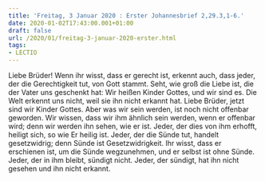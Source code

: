 ```yaml
---
title: 'Freitag, 3 Januar 2020 : Erster Johannesbrief 2,29.3,1-6.'
date: 2020-01-02T17:43:00.001+01:00
draft: false
url: /2020/01/freitag-3-januar-2020-erster.html
tags: 
- LECTIO
---
```


Liebe Brüder! Wenn ihr wisst, dass er gerecht ist, erkennt auch, dass jeder, der die Gerechtigkeit tut, von Gott stammt. Seht, wie groß die Liebe ist, die der Vater uns geschenkt hat: Wir heißen Kinder Gottes, und wir sind es. Die Welt erkennt uns nicht, weil sie ihn nicht erkannt hat. Liebe Brüder, jetzt sind wir Kinder Gottes. Aber was wir sein werden, ist noch nicht offenbar geworden. Wir wissen, dass wir ihm ähnlich sein werden, wenn er offenbar wird; denn wir werden ihn sehen, wie er ist. Jeder, der dies von ihm erhofft, heiligt sich, so wie Er heilig ist. Jeder, der die Sünde tut, handelt gesetzwidrig; denn Sünde ist Gesetzwidrigkeit. Ihr wisst, dass er erschienen ist, um die Sünde wegzunehmen, und er selbst ist ohne Sünde. Jeder, der in ihm bleibt, sündigt nicht. Jeder, der sündigt, hat ihn nicht gesehen und ihn nicht erkannt.